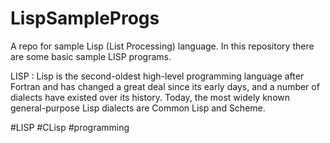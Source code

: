 # LispSampleProgs
A repo for sample Lisp (List Processing) language.
In this repository there are some basic sample LISP programs.

LISP : Lisp is the second-oldest high-level programming language after Fortran and has changed a great deal since its early days,
and a number of dialects have existed over its history.
Today, the most widely known general-purpose Lisp dialects are Common Lisp and Scheme.

#LISP #CLisp #programming
